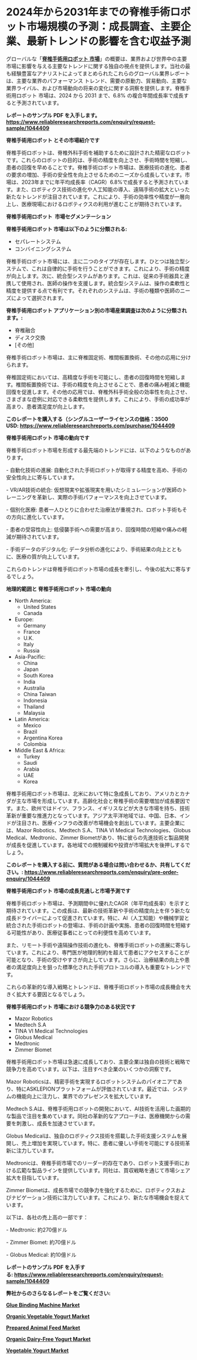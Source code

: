 <p><h1>2024年から2031年までの脊椎手術ロボット市場規模の予測：成長調査、主要企業、最新トレンドの影響を含む収益予測</h1></p><p>グローバルな「<a href="https://www.reliableresearchreports.com/spinal-surgical-robots-r1044409?utm_campaign=110&utm_medium=6&utm_source=Github&utm_content=ia&utm_term=28122024&utm_id=spinal-surgical-robots"><strong>脊椎手術用ロボット 市場</strong></a>」の概要は、業界および世界中の主要市場に影響を与える主要なトレンドに関する独自の視点を提供します。当社の最も経験豊富なアナリストによってまとめられたこれらのグローバル業界レポートは、主要な業界のパフォーマンス トレンド、需要の原動力、貿易動向、主要な業界ライバル、および市場動向の将来の変化に関する洞察を提供します。脊椎手術用ロボット 市場は、2024 から 2031 まで、6.8% の複合年間成長率で成長すると予測されています。</p>
<p><strong>レポートのサンプル PDF を入手します。</strong><strong><a href="https://www.reliableresearchreports.com/enquiry/request-sample/1044409?utm_campaign=110&utm_medium=6&utm_source=Github&utm_content=ia&utm_term=28122024&utm_id=spinal-surgical-robots">https://www.reliableresearchreports.com/enquiry/request-sample/1044409</a></strong></p>
<p><strong>脊椎手術用ロボット とその市場紹介です</strong></p>
<p><p>脊椎手術ロボットは、脊椎外科手術を補助するために設計された精密なロボットです。これらのロボットの目的は、手術の精度を向上させ、手術時間を短縮し、患者の回復を早めることです。脊椎手術ロボット市場は、医療技術の進化、患者の要求の増加、手術の安全性を向上させるためのニーズから成長しています。市場は、2023年までに年平均成長率（CAGR）6.8%で成長すると予測されています。また、ロボティクス技術の進化や人工知能の導入、遠隔手術の拡大といった新たなトレンドが注目されています。これにより、手術の効率性や精度が一層向上し、医療現場におけるロボティクスの利用が進むことが期待されています。</p><strong><a href="|AUTHORITHY_DOMAIN_URL|?utm_campaign=110&utm_medium=6&utm_source=Github&utm_content=ia&utm_term=28122024&utm_id=spinal-surgical-robots"></a></strong></p>
<p><strong>脊椎手術用ロボット&nbsp;</strong><strong>&nbsp;市場セグメンテーション</strong></p>
<p><strong>脊椎手術用ロボット 市場は以下のように分類される:</strong>&nbsp;</p>
<p><ul><li>セパレートシステム</li><li>コンバイニングシステム</li></ul></p>
<p><p>脊椎手術ロボット市場には、主に二つのタイプが存在します。ひとつは独立型システムで、これは自律的に手術を行うことができます。これにより、手術の精度が向上します。次に、統合型システムがあります。これは、従来の手術器具と連携して使用され、医師の操作を支援します。統合型システムは、操作の柔軟性と精度を提供する点で有利です。それぞれのシステムは、手術の種類や医師のニーズによって選択されます。</p></p>
<p><strong> 脊椎手術用ロボット アプリケーション別の市場産業調査は次のように分類されます。:</strong></p>
<p><ul><li>脊椎融合</li><li>ディスク交換</li><li>[その他]</li></ul></p>
<p><p>脊椎手術ロボット市場は、主に脊椎固定術、椎間板置換術、その他の応用に分けられます。</p><p>脊椎固定術においては、高精度な手術を可能にし、患者の回復時間を短縮します。椎間板置換術では、手術の精度を向上させることで、患者の痛み軽減と機能回復を促進します。その他の応用では、脊椎外科手術全般の効率性を向上させ、さまざまな症例に対応できる柔軟性を提供します。これにより、手術の成功率が高まり、患者満足度が向上します。</p></p>
<p><strong>このレポートを購入する（シングルユーザーライセンスの価格：3500 USD:</strong><strong>&nbsp;<a href="https://www.reliableresearchreports.com/purchase/1044409?utm_campaign=110&utm_medium=6&utm_source=Github&utm_content=ia&utm_term=28122024&utm_id=spinal-surgical-robots">https://www.reliableresearchreports.com/purchase/1044409</a></strong></p>
<p><strong>脊椎手術用ロボット 市場の動向です</strong></p>
<p><p>脊椎手術ロボット市場を形成する最先端のトレンドには、以下のようなものがあります。</p><p>- 自動化技術の進展: 自動化された手術ロボットが取得する精度を高め、手術の安全性向上に寄与しています。</p><p>- VR/AR技術の統合: 仮想現実や拡張現実を用いたシミュレーションが医師のトレーニングを革新し、実際の手術パフォーマンスを向上させています。</p><p>- 個別化医療: 患者一人ひとりに合わせた治療法が重視され、ロボット手術もその方向に進化しています。</p><p>- 患者の受容性向上: 低侵襲手術への需要が高まり、回復時間の短縮や痛みの軽減が期待されています。</p><p>- 手術データのデジタル化: データ分析の進化により、手術結果の向上とともに、医療の質が向上しています。</p><p>これらのトレンドは脊椎手術ロボット市場の成長を牽引し、今後の拡大に寄与するでしょう。</p></p>
<p><strong>地理的範囲と 脊椎手術用ロボット 市場の動向</strong></p>
<p><ul>
    <li>
        North America:
        <ul>
            <li>United States</li>
            <li>Canada</li>
        </ul>
    </li>
    <li>
        Europe:
        <ul>
            <li>Germany</li>
            <li>France</li>
            <li>U.K.</li>
            <li>Italy</li>
            <li>Russia</li>
        </ul>
    </li>
    <li>
        Asia-Pacific:
        <ul>
            <li>China</li>
            <li>Japan</li>
            <li>South Korea</li>
            <li>India</li>
            <li>Australia</li>
            <li>China Taiwan</li>
            <li>Indonesia</li>
            <li>Thailand</li>
            <li>Malaysia</li>
        </ul>
    </li>
    <li>
        Latin America:
        <ul>
            <li>Mexico</li>
            <li>Brazil</li>
            <li>Argentina Korea</li>
            <li>Colombia</li>
        </ul>
    </li>
    <li>
        Middle East & Africa:
        <ul>
            <li>Turkey</li>
            <li>Saudi</li>
            <li>Arabia</li>
            <li>UAE</li>
            <li>Korea</li>
        </ul>
    </li>
    </ul></p>
<p><p>脊椎手術用ロボット市場は、北米において特に急成長しており、アメリカとカナダが主な市場を形成しています。高齢化社会と脊椎手術の需要増加が成長要因です。また、欧州ではドイツ、フランス、イギリスなどが大きな市場を持ち、技術革新が重要な推進力となっています。アジア太平洋地域では、中国、日本、インドが注目され、医療インフラの改善が市場機会を創出しています。主要企業には、Mazor Robotics、Medtech S.A、TINA VI Medical Technologies、Globus Medical、Medtronic、Zimmer Biometがあり、特に彼らの先進技術と製品開発が成長を促進しています。各地域での規制緩和や投資が市場拡大を後押しするでしょう。</p></p>
<p><strong>このレポートを購入する前に、質問がある場合は問い合わせるか、共有してください。:&nbsp;<a href="https://www.reliableresearchreports.com/enquiry/pre-order-enquiry/1044409?utm_campaign=110&utm_medium=6&utm_source=Github&utm_content=ia&utm_term=28122024&utm_id=spinal-surgical-robots">https://www.reliableresearchreports.com/enquiry/pre-order-enquiry/1044409</a></strong></p>
<p><strong>脊椎手術用ロボット 市場の成長見通しと市場予測です</strong></p>
<p><p>脊椎手術ロボット市場は、予測期間中に優れたCAGR（年平均成長率）を示すと期待されています。この成長は、最新の技術革新や手術の精度向上を伴う新たな成長ドライバーによって促進されています。特に、AI（人工知能）や機械学習と統合された手術ロボットの登場は、手術の計画や実施、患者の回復時間を短縮する可能性があり、医療従事者にとっての利便性を高めています。</p><p>また、リモート手術や遠隔操作技術の進化も、脊椎手術ロボットの進展に寄与しています。これにより、専門医が地理的制約を超えて患者にアクセスすることが可能となり、手術の受けやすさが向上しています。さらに、治療結果の向上や患者の満足度向上を狙った標準化された手術プロトコルの導入も重要なトレンドです。</p><p>これらの革新的な導入戦略とトレンドは、脊椎手術ロボット市場の成長機会を大きく拡大する要因となるでしょう。</p></p>
<p><strong>脊椎手術用ロボット 市場における競争力のある状況です</strong></p>
<p><ul><li>Mazor Robotics</li><li>Medtech S.A</li><li>TINA VI Medical Technologies</li><li>Globus Medical</li><li>Medtronic</li><li>Zimmer Biomet</li></ul></p>
<p><p>脊椎手術用ロボット市場は急速に成長しており、主要企業は独自の技術と戦略で競争力を高めています。以下は、注目すべき企業のいくつかの洞察です。</p><p>Mazor Roboticsは、精密手術を実現するロボットシステムのパイオニアであり、特にASKLEPIONプラットフォームが評価されています。最近では、システムの機能向上に注力し、業界でのプレゼンスを拡大しています。</p><p>Medtech S.Aは、脊椎手術用ロボットの開発において、AI技術を活用した画期的な製品で注目を集めています。同社の革新的なアプローチは、医療機関からの需要を刺激し、成長を加速させています。</p><p>Globus Medicalは、独自のロボティクス技術を搭載した手術支援システムを展開し、売上増加を実現しています。特に、患者に優しい手術を可能にする技術革新に注力しています。</p><p>Medtronicは、脊椎手術市場でのリーダー的存在であり、ロボット支援手術における広範な製品ラインを提供しています。同社は、買収戦略を通じて市場シェア拡大を目指しています。</p><p>Zimmer Biometは、成長市場での競争力を強化するために、ロボティクスおよびナビゲーション技術に注力しています。これにより、新たな市場機会を捉えています。</p><p>以下は、各社の売上高の一部です：</p><p>- Medtronic: 約270億ドル</p><p>- Zimmer Biomet: 約70億ドル</p><p>- Globus Medical: 約10億ドル</p></p>
<p><strong>レポートのサンプル PDF を入手する:&nbsp;<a href="https://www.reliableresearchreports.com/enquiry/request-sample/1044409?utm_campaign=110&utm_medium=6&utm_source=Github&utm_content=ia&utm_term=28122024&utm_id=spinal-surgical-robots">https://www.reliableresearchreports.com/enquiry/request-sample/1044409</a></strong></p>
<p></p>
<p></p>
<p></p>
<p></p>
<p><strong>弊社からのさらなるレポートをご覧ください:</strong></p>
<p><strong><p><a href="https://github.com/tamiaknaub6/Market-Research-Report-List-1/blob/main/glue-binding-machine-market.md?utm_campaign=110&utm_medium=6&utm_source=Github&utm_content=ia&utm_term=28122024&utm_id=spinal-surgical-robots">Glue Binding Machine Market</a></p><p><a href="https://github.com/mayabungard8092/Market-Research-Report-List-1/blob/main/organic-vegetable-yogurt-market.md?utm_campaign=110&utm_medium=6&utm_source=Github&utm_content=ia&utm_term=28122024&utm_id=spinal-surgical-robots">Organic Vegetable Yogurt Market</a></p><p><a href="https://github.com/mathastilley812967/Market-Research-Report-List-1/blob/main/prepared-animal-feed-market.md?utm_campaign=110&utm_medium=6&utm_source=Github&utm_content=ia&utm_term=28122024&utm_id=spinal-surgical-robots">Prepared Animal Feed Market</a></p><p><a href="https://github.com/kathiestrine5ty/Market-Research-Report-List-1/blob/main/organic-dairy-free-yogurt-market.md?utm_campaign=110&utm_medium=6&utm_source=Github&utm_content=ia&utm_term=28122024&utm_id=spinal-surgical-robots">Organic Dairy-Free Yogurt Market</a></p><p><a href="https://github.com/FosterFahey91/Market-Research-Report-List-1/blob/main/vegetable-yogurt-market.md?utm_campaign=110&utm_medium=6&utm_source=Github&utm_content=ia&utm_term=28122024&utm_id=spinal-surgical-robots">Vegetable Yogurt Market</a></p></strong></p>
